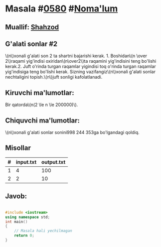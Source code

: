 
<h1>Masala #<a href="https://robocontest.uz/tasks/0580">0580</a> #<a href="https://robocontest.uz/tasks?category=1">Noma'lum</a></h1>
<h2> Muallif: <a href="https://robocontest.uz/profile/shahzod1207">Shahzod</a></h2>
<h2>G'alati sonlar #2</h2>
<p>\(n\)xonali g'alati son 2 ta shartni bajarishi kerak.
1. Boshidan\(n \over 2\)raqami yig'indisi oxiridan\(n\over2\)ta raqamini yig'indisini teng bo'lishi kerak.2. Juft o'rinda turgan raqamlar yigindisi toq o'rinda turgan raqamlar yig'indisiga teng bo'lishi kerak.
Sizning vazifangiz\(n\)xonali g'alati sonlar nechtaligini topish.\(n\)juft sonligi kafolatlanadi.</p>
<h2>Kiruvchi ma'lumotlar:</h2>
<p>Bir qatorda\(n(2 \le n \le 200000)\).</p>
<h2>Chiquvchi ma'lumotlar:</h2>
<p>\(n\)xonali g'alati sonlar sonini998 244 353ga bo'lgandagi qoldiq.</p>
<h2>Misollar</h2>
<table>
    <thead>
        <tr>
            <th>#</th>
            <th>input.txt</th>
            <th>output.txt</th>
        </tr>
    </thead>
    <tbody>
            <tr>
                <td>1</td>
                <td>4</td>
                <td>100</td>
            </tr>
            <tr>
                <td>2</td>
                <td>2</td>
                <td>10</td>
            </tr>
    </tbody>
    </table>
    
<h2>Javob:</h2>

######
```cpp
#include <iostream>
using namespace std;
int main()
{
    // Masala hali yechilmagan
    return 0;
}
```
